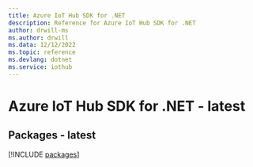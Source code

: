 ```yaml
---
title: Azure IoT Hub SDK for .NET
description: Reference for Azure IoT Hub SDK for .NET
author: drwill-ms
ms.author: drwill
ms.data: 12/12/2022
ms.topic: reference
ms.devlang: dotnet
ms.service: iothub
---
```

# Azure IoT Hub SDK for .NET - latest
## Packages - latest
[!INCLUDE [packages](iot-hub-index.md)]